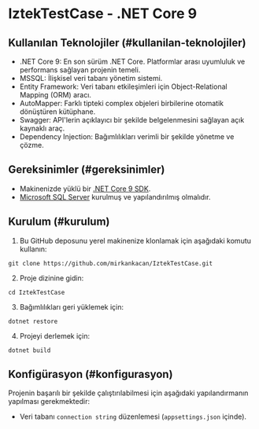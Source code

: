 # IztekTestCase - .NET Core 9

## Kullanılan Teknolojiler (#kullanilan-teknolojiler)
+ .NET Core 9: En son sürüm .NET Core. Platformlar arası uyumluluk ve performans sağlayan projenin temeli.
+ MSSQL: İlişkisel veri tabanı yönetim sistemi.
+ Entity Framework: Veri tabanı etkileşimleri için Object-Relational Mapping (ORM) aracı.
+ AutoMapper: Farklı tipteki complex objeleri birbilerine otomatik dönüştüren kütüphane.
+ Swagger: API'lerin açıklayıcı bir şekilde belgelenmesini sağlayan açık kaynaklı araç.
+ Dependency Injection: Bağımlılıkları verimli bir şekilde yönetme ve çözme.

## Gereksinimler (#gereksinimler)
+ Makinenizde yüklü bir [.NET Core 9 SDK](https://dotnet.microsoft.com/en-us/download/dotnet/9.0).
+ [Microsoft SQL Server](https://www.microsoft.com/en-us/sql-server/sql-server-downloads) kurulmuş ve yapılandırılmış olmalıdır.

## Kurulum (#kurulum)
1. Bu GitHub deposunu yerel makinenize klonlamak için aşağıdaki komutu kullanın:
```
git clone https://github.com/mirkankacan/IztekTestCase.git
```
2. Proje dizinine gidin:
```
cd IztekTestCase
```
3. Bağımlılıkları geri yüklemek için:
```
dotnet restore
```
4. Projeyi derlemek için:
```
dotnet build
```

## Konfigürasyon (#konfigurasyon)
Projenin başarılı bir şekilde çalıştırılabilmesi için aşağıdaki yapılandırmanın yapılması gerekmektedir:
+ Veri tabanı `connection string` düzenlemesi (`appsettings.json` içinde).
